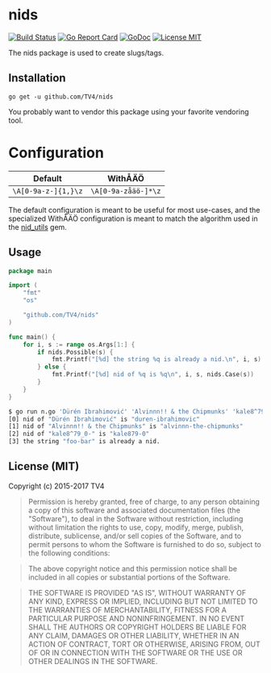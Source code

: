 # nids

[![Build Status](https://travis-ci.org/TV4/nids.svg?branch=master)](https://travis-ci.org/TV4/nids)
[![Go Report Card](https://goreportcard.com/badge/github.com/TV4/nids)](https://goreportcard.com/report/github.com/TV4/nids)
[![GoDoc](https://img.shields.io/badge/godoc-reference-blue.svg?style=flat)](https://godoc.org/github.com/TV4/nids)
[![License MIT](https://img.shields.io/badge/license-MIT-lightgrey.svg?style=flat)](https://github.com/TV4/nids#license-mit)

The nids package is used to create slugs/tags.

## Installation

    go get -u github.com/TV4/nids

You probably want to vendor this package using your favorite vendoring tool.

# Configuration

Default             | WithÅÄÖ
--------------------|--------------------
`\A[0-9a-z-]{1,}\z` | `\A[0-9a-zåäö-]*\z`

The default configuration is meant to be useful for most use-cases, and the specialized WithÅÄÖ configuration
is meant to match the algorithm used in the [nid_utils](https://github.com/TV4/nid_utils) gem.

## Usage

```go
package main

import (
	"fmt"
	"os"

	"github.com/TV4/nids"
)

func main() {
	for i, s := range os.Args[1:] {
		if nids.Possible(s) {
			fmt.Printf("[%d] the string %q is already a nid.\n", i, s)
		} else {
			fmt.Printf("[%d] nid of %q is %q\n", i, s, nids.Case(s))
		}
	}
}
```

```bash
$ go run n.go 'Dürén Ibrahimović' 'Alvinnn!! & the Chipmunks' 'kale8^79_0-' foo-bar
[0] nid of "Dürén Ibrahimović" is "duren-ibrahimovic"
[1] nid of "Alvinnn!! & the Chipmunks" is "alvinnn-the-chipmunks"
[2] nid of "kale8^79_0-" is "kale879-0"
[3] the string "foo-bar" is already a nid.
```

## License (MIT)

Copyright (c) 2015-2017 TV4

> Permission is hereby granted, free of charge, to any person obtaining
> a copy of this software and associated documentation files (the
> "Software"), to deal in the Software without restriction, including
> without limitation the rights to use, copy, modify, merge, publish,
> distribute, sublicense, and/or sell copies of the Software, and to
> permit persons to whom the Software is furnished to do so, subject to
> the following conditions:

> The above copyright notice and this permission notice shall be
> included in all copies or substantial portions of the Software.

> THE SOFTWARE IS PROVIDED "AS IS", WITHOUT WARRANTY OF ANY KIND,
> EXPRESS OR IMPLIED, INCLUDING BUT NOT LIMITED TO THE WARRANTIES OF
> MERCHANTABILITY, FITNESS FOR A PARTICULAR PURPOSE AND
> NONINFRINGEMENT. IN NO EVENT SHALL THE AUTHORS OR COPYRIGHT HOLDERS BE
> LIABLE FOR ANY CLAIM, DAMAGES OR OTHER LIABILITY, WHETHER IN AN ACTION
> OF CONTRACT, TORT OR OTHERWISE, ARISING FROM, OUT OF OR IN CONNECTION
> WITH THE SOFTWARE OR THE USE OR OTHER DEALINGS IN THE SOFTWARE.
